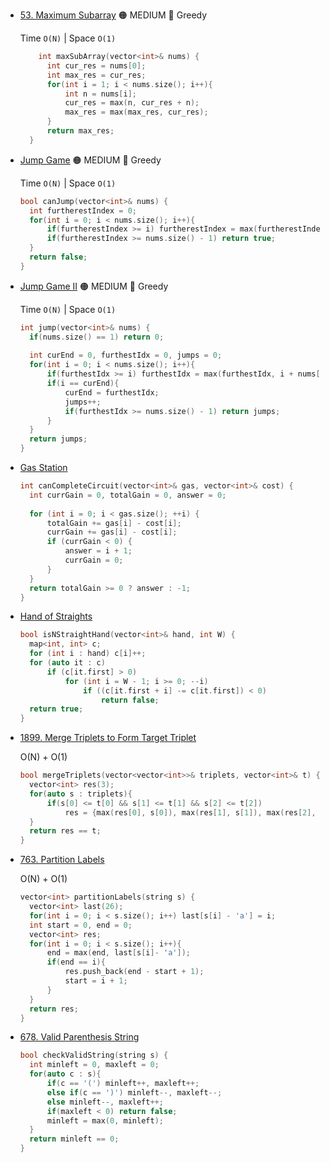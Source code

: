 - [53. Maximum Subarray](https://leetcode.com/problems/maximum-subarray/) 🟠 MEDIUM 🔵 Greedy

  Time ```O(N)``` | Space ```O(1)```
  ```cpp
      int maxSubArray(vector<int>& nums) {
        int cur_res = nums[0];
        int max_res = cur_res;
        for(int i = 1; i < nums.size(); i++){
            int n = nums[i];
            cur_res = max(n, cur_res + n);
            max_res = max(max_res, cur_res);
        }
        return max_res;
    }
  ```
- [Jump Game](https://leetcode.com/problems/jump-game/) 🟠 MEDIUM 🔵 Greedy

  Time ```O(N)``` | Space ```O(1)```
  ```cpp
  bool canJump(vector<int>& nums) {
    int furtherestIndex = 0;
    for(int i = 0; i < nums.size(); i++){
        if(furtherestIndex >= i) furtherestIndex = max(furtherestIndex, i + nums[i]);
        if(furtherestIndex >= nums.size() - 1) return true;
    }
    return false;
  }
  ```
- [Jump Game II](https://leetcode.com/problems/jump-game-ii/) 🟠 MEDIUM 🔵 Greedy

  Time ```O(N)``` | Space ```O(1)```
  ```cpp
  int jump(vector<int>& nums) {
    if(nums.size() == 1) return 0;
    
    int curEnd = 0, furthestIdx = 0, jumps = 0;
    for(int i = 0; i < nums.size(); i++){
        if(furthestIdx >= i) furthestIdx = max(furthestIdx, i + nums[i]);
        if(i == curEnd){
            curEnd = furthestIdx;
            jumps++;
            if(furthestIdx >= nums.size() - 1) return jumps;
        }
    }
    return jumps;
  }
  ```
- [Gas Station](https://leetcode.com/problems/gas-station/)
  ```cpp
  int canCompleteCircuit(vector<int>& gas, vector<int>& cost) {
    int currGain = 0, totalGain = 0, answer = 0;
    
    for (int i = 0; i < gas.size(); ++i) {
        totalGain += gas[i] - cost[i];
        currGain += gas[i] - cost[i];
        if (currGain < 0) {
            answer = i + 1;
            currGain = 0;
        }
    }
    return totalGain >= 0 ? answer : -1;  
  }
  ```
- [Hand of Straights](https://leetcode.com/problems/hand-of-straights/)
  
  ```cpp
  bool isNStraightHand(vector<int>& hand, int W) {
    map<int, int> c;
    for (int i : hand) c[i]++;
    for (auto it : c)
        if (c[it.first] > 0)
            for (int i = W - 1; i >= 0; --i)
                if ((c[it.first + i] -= c[it.first]) < 0)
                    return false;
    return true;
  }
  ```
- [1899. Merge Triplets to Form Target Triplet](https://leetcode.com/problems/merge-triplets-to-form-target-triplet/)

  O(N) + O(1)
  ```cpp
  bool mergeTriplets(vector<vector<int>>& triplets, vector<int>& t) {
    vector<int> res(3);
    for(auto s : triplets){
        if(s[0] <= t[0] && s[1] <= t[1] && s[2] <= t[2])
            res = {max(res[0], s[0]), max(res[1], s[1]), max(res[2], s[2])};
    }
    return res == t;
  }
  ```
- [763. Partition Labels](https://leetcode.com/problems/partition-labels/)

  O(N) + O(1)
  ```cpp
  vector<int> partitionLabels(string s) {
    vector<int> last(26);
    for(int i = 0; i < s.size(); i++) last[s[i] - 'a'] = i;
    int start = 0, end = 0;
    vector<int> res;
    for(int i = 0; i < s.size(); i++){
        end = max(end, last[s[i]- 'a']);
        if(end == i){
            res.push_back(end - start + 1);
            start = i + 1;
        }
    }
    return res;
  }
  ```
- [678. Valid Parenthesis String](https://leetcode.com/problems/valid-parenthesis-string/)
  ```cpp
  bool checkValidString(string s) {
    int minleft = 0, maxleft = 0;
    for(auto c : s){
        if(c == '(') minleft++, maxleft++;
        else if(c == ')') minleft--, maxleft--;
        else minleft--, maxleft++;
        if(maxleft < 0) return false;
        minleft = max(0, minleft);
    }
    return minleft == 0;
  }
  ```
